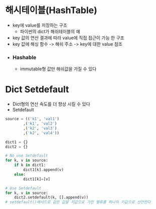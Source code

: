 # 해시테이블(HashTable)
- key에 value를 저장하는 구조
    - 파이썬의 dict가 해쉬테이블의 예
- key 값의 연산 결과에 따라 value에 직접 접근이 가능 한 구조
- key 값에 해싱 함수 -> 해쉬 주소 -> key에 대한 value 참조
- ### **Hashable**
    - immutable형 값만 해쉬값을 가질 수 있다

# Dict Setdefault
- Dict형의 연산 속도를 더 향상 시킬 수 있다
- Setdefault
```py
source = (('k1', 'val1')
        ,('k1', 'val2')
        ,('k2', 'val3')
        ,('k2', 'val4'))

dict1 = {}
dict2 = {}

# No use Setdefault
for k, v in source:
    if k in dict1:
        dict1[k].append(v)
    else:
        dict1[k]=[v]

# Use Setdefault
for k, v in source:
    dict2.setdefault(k, [].append(v))
# setdefault()메서드로 같은 값을 키값으로 가진 밸류를 하나의 키값으로 선언한다

```